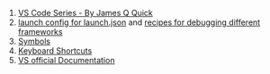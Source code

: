 

1. [VS Code Series - By James Q Quick ](https://www.youtube.com/watch?v=Ijz_TOyDnAk&list=PLDlWc9AfQBfZneYg7_KNOwCjy-AcJmtHb)
2. [launch config for launch.json](https://github.com/Microsoft/vscode-chrome-debug) and [recipes for debugging different frameworks](https://github.com/Microsoft/vscode-recipes)
3. [Symbols](https://apple.stackexchange.com/questions/123568/cant-find-symbol-in-keyboard)
4. [Keyboard Shortcuts](https://code.visualstudio.com/shortcuts/keyboard-shortcuts-macos.pdf)
5. [VS official Documentation](https://code.visualstudio.com/)
